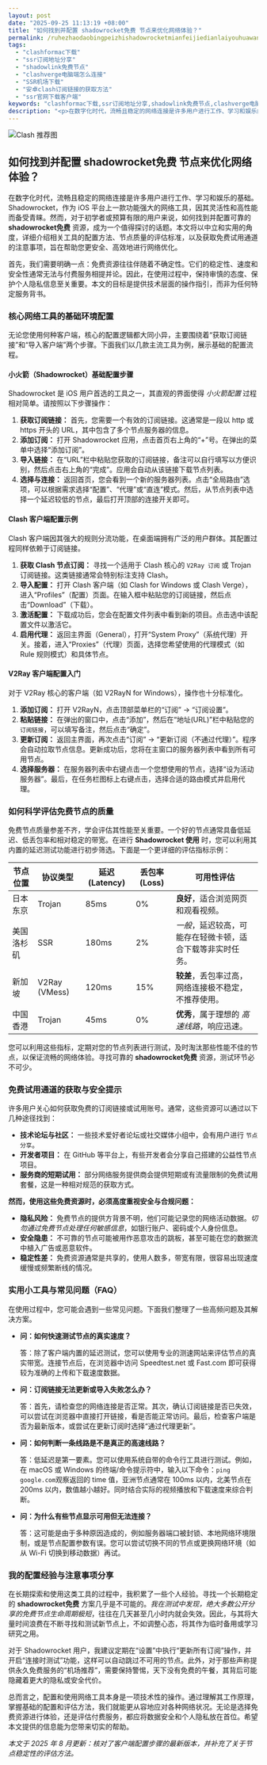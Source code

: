 ```yaml
---
layout: post
date: "2025-09-25 11:13:19 +08:00"
title: "如何找到并配置 shadowrocket免费 节点来优化网络体验？"
permalink: /ruhezhaodaobingpeizhishadowrocketmianfeijiedianlaiyouhuawangluotiyan/
tags:
  - "clashformac下载"
  - "ssr订阅地址分享"
  - "shadowlink免费节点"
  - "clashverge电脑端怎么连接"
  - "SSR机场下载"
  - "安卓clash订阅链接的获取方法"
  - "ssr官网下载客户端"
keywords: "clashformac下载,ssr订阅地址分享,shadowlink免费节点,clashverge电脑端怎么连接,SSR机场下载,安卓clash订阅链接的获取方法,ssr官网下载客户端"
description: "<p>在数字化时代，流畅且稳定的网络连接是许多用户进行工作、学习和娱乐的基础。Shadowrocket，作为 iOS 平台上一款功能强大的网络工具，因其灵活性和高性能而备受青睐。然而，对于初学者或预算有限的用户来说，如何找到并配置可靠的 <strong>shadowrocket免费</strong> 资源，成为一个值得探讨的话题。本文将以中立和实用的角度，详细介绍相关工具的配置方法、节点质量的评估标准，以及获取免费试用通道的注意事项，旨在帮助您更安全、高效地进行网络优化。</p>"
---
```


![Clash 推荐图](https://clashjd.github.io/assets/img/付费机场订阅.png)

## 如何找到并配置 shadowrocket免费 节点来优化网络体验？

<p>在数字化时代，流畅且稳定的网络连接是许多用户进行工作、学习和娱乐的基础。Shadowrocket，作为 iOS 平台上一款功能强大的网络工具，因其灵活性和高性能而备受青睐。然而，对于初学者或预算有限的用户来说，如何找到并配置可靠的 <strong>shadowrocket免费</strong> 资源，成为一个值得探讨的话题。本文将以中立和实用的角度，详细介绍相关工具的配置方法、节点质量的评估标准，以及获取免费试用通道的注意事项，旨在帮助您更安全、高效地进行网络优化。</p>
<p>首先，我们需要明确一点：免费资源往往伴随着不确定性。它们的稳定性、速度和安全性通常无法与付费服务相提并论。因此，在使用过程中，保持审慎的态度、保护个人隐私信息至关重要。本文的目标是提供技术层面的操作指引，而非为任何特定服务背书。</p>

<h3>核心网络工具的基础环境配置</h3>
<p>无论您使用何种客户端，核心的配置逻辑都大同小异，主要围绕着“获取订阅链接”和“导入客户端”两个步骤。下面我们以几款主流工具为例，展示基础的配置流程。</p>
<h4>小火箭（Shadowrocket）基础配置步骤</h4>
<p>Shadowrocket 是 iOS 用户首选的工具之一，其直观的界面使得 <em>小火箭配置</em> 过程相对简单。请按照以下步骤操作：</p>
<ol>
    <li><strong>获取订阅链接：</strong> 首先，您需要一个有效的订阅链接。这通常是一段以 http 或 https 开头的 URL，其中包含了多个节点服务器的信息。</li>
    <li><strong>添加订阅：</strong> 打开 Shadowrocket 应用，点击首页右上角的“+”号。在弹出的菜单中选择“添加订阅”。</li>
    <li><strong>导入链接：</strong> 在“URL”栏中粘贴您获取的订阅链接，备注可以自行填写以方便识别，然后点击右上角的“完成”。应用会自动从该链接下载节点列表。</li>
    <li><strong>选择与连接：</strong> 返回首页，您会看到一个新的服务器列表。点击“全局路由”选项，可以根据需求选择“配置”、“代理”或“直连”模式。然后，从节点列表中选择一个延迟较低的节点，最后打开顶部的连接开关即可。</li>
</ol>
<h4>Clash 客户端配置示例</h4>
<p>Clash 客户端因其强大的规则分流功能，在桌面端拥有广泛的用户群体。其配置过程同样依赖于订阅链接。</p>
<ol>
    <li><strong>获取 Clash 节点订阅：</strong> 寻找一个适用于 Clash 核心的 <code>V2Ray 订阅</code> 或 Trojan 订阅链接。这类链接通常会特别标注支持 Clash。</li>
    <li><strong>导入配置：</strong> 打开 Clash 客户端（如 Clash for Windows 或 Clash Verge），进入“Profiles”（配置）页面。在输入框中粘贴您的订阅链接，然后点击“Download”（下载）。</li>
    <li><strong>激活配置：</strong> 下载成功后，您会在配置文件列表中看到新的项目。点击选中该配置文件以激活它。</li>
    <li><strong>启用代理：</strong> 返回主界面（General），打开“System Proxy”（系统代理）开关。接着，进入“Proxies”（代理）页面，选择您希望使用的代理模式（如 Rule 规则模式）和具体节点。</li>
</ol>
<h4>V2Ray 客户端配置入门</h4>
<p>对于 V2Ray 核心的客户端（如 V2RayN for Windows），操作也十分标准化。</p>
<ol>
    <li><strong>添加订阅：</strong> 打开 V2RayN，点击顶部菜单栏的“订阅” -> “订阅设置”。</li>
    <li><strong>粘贴链接：</strong> 在弹出的窗口中，点击“添加”，然后在“地址(URL)”栏中粘贴您的 <code>订阅链接</code>，可以填写备注，然后点击“确定”。</li>
    <li><strong>更新订阅：</strong> 返回主界面，再次点击“订阅” -> “更新订阅（不通过代理）”。程序会自动拉取节点信息。更新成功后，您将在主窗口的服务器列表中看到所有可用节点。</li>
    <li><strong>选择服务器：</strong> 在服务器列表中右键点击一个您想使用的节点，选择“设为活动服务器”。最后，在任务栏图标上右键点击，选择合适的路由模式并启用代理。</li>
</ol>

<h3>如何科学评估免费节点的质量</h3>
<p>免费节点质量参差不齐，学会评估其性能至关重要。一个好的节点通常具备低延迟、低丢包率和相对稳定的带宽。在进行 <strong>Shadowrocket 使用</strong> 时，您可以利用其内置的延迟测试功能进行初步筛选。下面是一个更详细的评估指标示例：</p>
<table>
    <thead>
        <tr>
            <th>节点位置</th>
            <th>协议类型</th>
            <th>延迟 (Latency)</th>
            <th>丢包率 (Loss)</th>
            <th>可用性评估</th>
        </tr>
    </thead>
    <tbody>
        <tr>
            <td>日本东京</td>
            <td>Trojan</td>
            <td>85ms</td>
            <td>0%</td>
            <td><strong>良好</strong>，适合浏览网页和观看视频。</td>
        </tr>
        <tr>
            <td>美国洛杉矶</td>
            <td>SSR</td>
            <td>180ms</td>
            <td>2%</td>
            <td><em>一般</em>，延迟较高，可能存在轻微卡顿，适合下载等非实时任务。</td>
        </tr>
        <tr>
            <td>新加坡</td>
            <td>V2Ray (VMess)</td>
            <td>120ms</td>
            <td>15%</td>
            <td><strong>较差</strong>，丢包率过高，网络连接极不稳定，不推荐使用。</td>
        </tr>
        <tr>
            <td>中国香港</td>
            <td>Trojan</td>
            <td>45ms</td>
            <td>0%</td>
            <td><strong>优秀</strong>，属于理想的 <em>高速线路</em>，响应迅速。</td>
        </tr>
    </tbody>
</table>
<p>您可以利用这些指标，定期对您的节点列表进行测试，及时淘汰那些性能不佳的节点，以保证流畅的网络体验。寻找可靠的 <strong>shadowrocket免费</strong> 资源，测试环节必不可少。</p>

<h3>免费试用通道的获取与安全提示</h3>
<p>许多用户关心如何获取免费的订阅链接或试用账号。通常，这些资源可以通过以下几种途径找到：</p>
<ul>
    <li><strong>技术论坛与社区：</strong> 一些技术爱好者论坛或社交媒体小组中，会有用户进行 <code>节点分享</code>。</li>
    <li><strong>开发者项目：</strong> 在 GitHub 等平台上，有些开发者会分享自己搭建的公益性节点项目。</li>
    <li><strong>服务商的短期试用：</strong> 部分网络服务提供商会提供短期或有流量限制的免费试用套餐，这是一种相对规范的获取方式。</li>
</ul>
<p><strong>然而，使用这些免费资源时，必须高度重视安全与合规问题：</strong></p>
<ul>
    <li><strong>隐私风险：</strong> 免费节点的提供方背景不明，他们可能记录您的网络活动数据。<em>切勿通过免费节点处理任何敏感信息</em>，如银行账户、密码或个人身份信息。</li>
    <li><strong>安全隐患：</strong> 不可靠的节点可能被用作恶意攻击的跳板，甚至可能在您的数据流中植入广告或恶意软件。</li>
    <li><strong>稳定性差：</strong> 免费资源通常是共享的，使用人数多，带宽有限，很容易出现速度缓慢或频繁断线的情况。</li>
</ul>

<h3>实用小工具与常见问题（FAQ）</h3>
<p>在使用过程中，您可能会遇到一些常见问题。下面我们整理了一些高频问题及其解决方案。</p>
<ul>
    <li>
        <strong>问：如何快速测试节点的真实速度？</strong>
        <p>答：除了客户端内置的延迟测试，您可以使用专业的测速网站来评估节点的真实带宽。连接节点后，在浏览器中访问 Speedtest.net 或 Fast.com 即可获得较为准确的上传和下载速度数据。</p>
    </li>
    <li>
        <strong>问：订阅链接无法更新或导入失败怎么办？</strong>
        <p>答：首先，请检查您的网络连接是否正常。其次，确认订阅链接是否已失效，可以尝试在浏览器中直接打开链接，看是否能正常访问。最后，检查客户端是否为最新版本，或尝试在更新订阅时选择“通过代理更新”。</p>
    </li>
    <li>
        <strong>问：如何判断一条线路是不是真正的高速线路？</strong>
        <p>答：低延迟是第一要素。您可以使用系统自带的命令行工具进行测试。例如，在 macOS 或 Windows 的终端/命令提示符中，输入以下命令：<code>ping google.com</code>观察返回的 time 值，亚洲节点通常在 100ms 以内，北美节点在 200ms 以内，数值越小越好。同时结合实际的视频播放和下载速度来综合判断。</p>
    </li>
    <li>
        <strong>问：为什么有些节点显示可用但无法连接？</strong>
        <p>答：这可能是由于多种原因造成的，例如服务器端口被封锁、本地网络环境限制，或是节点配置参数有误。您可以尝试切换不同的节点或更换网络环境（如从 Wi-Fi 切换到移动数据）再试。</p>
    </li>
</ul>

<h3>我的配置经验与注意事项分享</h3>
<p>在长期探索和使用这类工具的过程中，我积累了一些个人经验。寻找一个长期稳定的 <strong>shadowrocket免费</strong> 方案几乎是不可能的。<em>我在测试中发现，绝大多数公开分享的免费节点生命周期极短</em>，往往在几天甚至几小时内就会失效。因此，与其将大量时间浪费在不断寻找和测试新节点上，不如调整心态，将其作为临时备用或学习研究之用。</p>
<p>对于 Shadowrocket 用户，我建议定期在“设置”中执行“更新所有订阅”操作，并开启“连接时测试”功能，这样可以自动跳过不可用的节点。此外，对于那些声称提供永久免费服务的“机场推荐”，需要保持警惕，天下没有免费的午餐，其背后可能隐藏着更大的隐私或安全代价。</p>
<p>总而言之，配置和使用网络工具本身是一项技术性的操作。通过理解其工作原理，掌握基础的配置和评估方法，我们就能更从容地应对各种网络状况。无论是选择免费资源进行体验，还是评估付费服务，都应将数据安全和个人隐私放在首位。希望本文提供的信息能为您带来切实的帮助。</p>

<p><em>本文于 2025 年 8 月更新：核对了客户端配置步骤的最新版本，并补充了关于节点稳定性的评估方法。</em></p>
